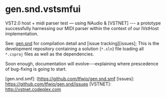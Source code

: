 gen.snd.vstsmfui
================

VST2.0 host + midi parser test — using NAudio &amp; [VSTNET] --- a prototype successfully
harnessing our MIDI parser within the context of our IVstHost implementation.

See: [gen.snd] for compilation detail and [issue tracking][issues];  This is the development repository containing a solution (`*.sln`) file loading all `*.csproj` files as well as the dependencies.

Soon enough, documentation will evolve---explaining where prescedence of bug-fixing is going to start.

[gen.snd.vstsmfui]: https://github.com/tfwio/gen.snd.vstsmfui
[gen.snd.vst]: https://github.com/tfwio/gen.snd.vst
[gen.snd]: https://github.com/tfwio/gen.snd
[gen.snd.smf]: (https://github.com/tfwio/gen.snd.smf
[issues]: https://github.com/tfwio/gen.snd/issues
[VSTNET]: http://vstnet.codeplex.com
